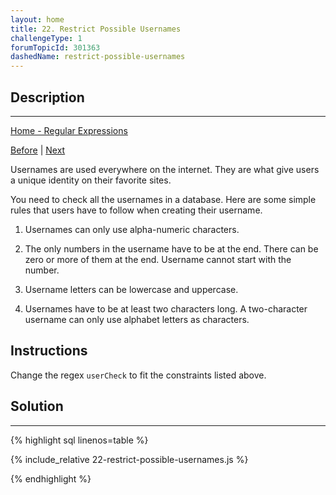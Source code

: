 ```yaml
---
layout: home
title: 22. Restrict Possible Usernames
challengeType: 1
forumTopicId: 301363
dashedName: restrict-possible-usernames
---
```


<div class="row">
<div class="columnStmt" markdown="1">

## Description
------

[Home - Regular Expressions](./README.md)

[Before](./21-match-all-non-numbers.md)  | [Next](./23-match-whitespace.md) 

Usernames are used everywhere on the internet. They are what give users a unique identity on their favorite sites.

You need to check all the usernames in a database. Here are some simple rules that users have to follow when creating their username.

1) Usernames can only use alpha-numeric characters.

2) The only numbers in the username have to be at the end. There can be zero or more of them at the end. Username cannot start with the number.

3) Username letters can be lowercase and uppercase.

4) Usernames have to be at least two characters long. A two-character username can only use alphabet letters as characters.

## Instructions 

Change the regex `userCheck` to fit the constraints listed above.

</div>
<div class="columnSol" markdown="1">

## Solution
------

{% highlight sql linenos=table %}

{% include_relative 22-restrict-possible-usernames.js %}

{% endhighlight %}

</div>
</div>